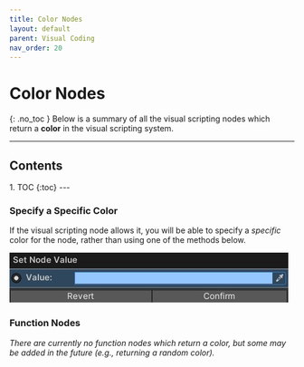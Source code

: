 ```yaml
---
title: Color Nodes
layout: default
parent: Visual Coding
nav_order: 20
---
```


# Color Nodes
{: .no_toc }
Below is a summary of all the visual scripting nodes which return a **color** in the visual scripting system. 

---
<h2 class="text-delta">Contents</h2>
1. TOC
{:toc}
---

### Specify a Specific Color
If the visual scripting node allows it, you will be able to specify a *specific* color for the node, rather than using one of the methods below. 

![Script Editor Example](../assets/color-node-1.jpg)

### Function Nodes
*There are currently no function nodes which return a color, but some may be added in the future (e.g., returning a random color).*